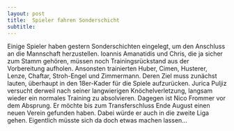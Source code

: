 ```yaml
---
layout: post
title:  Spieler fahren Sonderschicht
subtitle:  
---
```


Einige Spieler haben gestern Sonderschichten eingelegt, um den Anschluss an die Mannschaft herzustellen. Ioannis Amanatidis und Chris, die ja sicher zum Stamm gehören, müssen noch Trainingsrückstand aus der Vorbereitung aufholen. Ansonsten trainierten Huber, Cimen, Husterer, Lenze, Chaftar, Stroh-Engel und Zimmermann. Deren Ziel muss zunächst lauten, überhaupt in den 18er-Kader für die Spiele aufzurücken. Jurica Puljiz versucht derweil nach seiner langwierigen Knöchelverletzung, langsam wieder ein normales Training zu absolvieren. Dagegen ist Nico Frommer vor dem Absprung. Er möchte bis zum Transferschluss Ende August einen neuen Verein gefunden haben. Dabei würde er auch in die zweite Liga gehen. Eigentlich müsste sich da doch etwas machen lassen...


